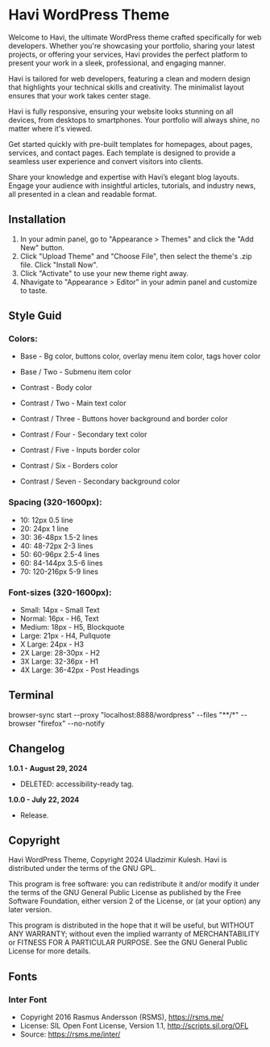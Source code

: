 # Havi WordPress Theme

Welcome to Havi, the ultimate WordPress theme crafted specifically for web developers. Whether you're showcasing your portfolio, sharing your latest projects, or offering your services, Havi provides the perfect platform to present your work in a sleek, professional, and engaging manner.

Havi is tailored for web developers, featuring a clean and modern design that highlights your technical skills and creativity. The minimalist layout ensures that your work takes center stage.

Havi is fully responsive, ensuring your website looks stunning on all devices, from desktops to smartphones. Your portfolio will always shine, no matter where it's viewed.

Get started quickly with pre-built templates for homepages, about pages, services, and contact pages. Each template is designed to provide a seamless user experience and convert visitors into clients.

Share your knowledge and expertise with Havi’s elegant blog layouts. Engage your audience with insightful articles, tutorials, and industry news, all presented in a clean and readable format.

## Installation

1. In your admin panel, go to "Appearance > Themes" and click the "Add New" button.
2. Click "Upload Theme" and "Choose File", then select the theme's .zip file. Click "Install Now".
3. Click "Activate" to use your new theme right away.
4. Nhavigate to "Appearance > Editor" in your admin panel and customize to taste.

## Style Guid

### Colors:

* Base 				- Bg color, buttons color, overlay menu item color, tags hover color
* Base / Two 		- Submenu item color

* Contrast 			- Body color
* Contrast / Two 	- Main text color
* Contrast / Three 	- Buttons hover background and border color
* Contrast / Four 	- Secondary text color
* Contrast / Five 	- Inputs border color
* Contrast / Six 	- Borders color
* Contrast / Seven 	- Secondary background color

### Spacing (320-1600px):

* 10: 12px 			0.5 line
* 20: 24px			1 line
* 30: 36-48px 		1.5-2 lines
* 40: 48-72px 		2-3 lines
* 50: 60-96px 		2.5-4 lines
* 60: 84-144px 		3.5-6 lines
* 70: 120-216px 	5-9 lines

### Font-sizes (320-1600px):

* Small:		14px		- Small Text
* Normal:		16px		- H6, Text
* Medium:		18px		- H5, Blockquote
* Large:		21px		- H4, Pullquote
* X Large:		24px		- H3
* 2X Large:		28-30px		- H2
* 3X Large:		32-36px		- H1
* 4X Large:		36-42px		- Post Headings

## Terminal

browser-sync start --proxy "localhost:8888/wordpress" --files "**/*" --browser "firefox" --no-notify

## Changelog

**1.0.1 - August 29, 2024**
* DELETED: accessibility-ready tag.

**1.0.0 - July 22, 2024**
* Release.

## Copyright

Havi WordPress Theme, Copyright 2024 Uladzimir Kulesh.
Havi is distributed under the terms of the GNU GPL.

This program is free software: you can redistribute it and/or modify
it under the terms of the GNU General Public License as published by
the Free Software Foundation, either version 2 of the License, or
(at your option) any later version.

This program is distributed in the hope that it will be useful,
but WITHOUT ANY WARRANTY; without even the implied warranty of
MERCHANTABILITY or FITNESS FOR A PARTICULAR PURPOSE. See the
GNU General Public License for more details.

## Fonts

### Inter Font
* Copyright 2016 Rasmus Andersson (RSMS), https://rsms.me/
* License: SIL Open Font License, Version 1.1, http://scripts.sil.org/OFL
* Source: https://rsms.me/inter/
